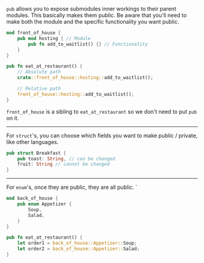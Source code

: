 `pub` allows you to expose submodules inner workings to their parent modules. This basically makes them public. Be aware that you'll need to make both the module and the specific functionality you want public.

```rust
mod front_of_house {
    pub mod hosting { // Module
        pub fn add_to_waitlist() {} // Functionality
    }
}

pub fn eat_at_restaurant() {
    // Absolute path
    crate::front_of_house::hosting::add_to_waitlist();

    // Relative path
    front_of_house::hosting::add_to_waitlist();
}
```

`front_of_house` is a sibling to `eat_at_restaurant` so we don't need to put `pub` on it.

---

For `struct`'s, you can choose which fields you want to make public / private, like other languages.

```rust
pub struct Breakfast {
	pub toast: String, // can be changed
	fruit: String // cannot be changed
}
```

---

For `enum`'s, once they are public, they are all public.
`
```rust
mod back_of_house {
    pub enum Appetizer {
        Soup,
        Salad,
    }
}

pub fn eat_at_restaurant() {
    let order1 = back_of_house::Appetizer::Soup;
    let order2 = back_of_house::Appetizer::Salad;
}
```